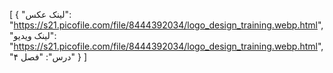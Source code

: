 [
  {
    "لینک عکس": "https://s21.picofile.com/file/8444392034/logo_design_training.webp.html",
    "لینک ویدیو": "https://s21.picofile.com/file/8444392034/logo_design_training.webp.html",
    "درس": "فصل ۴"
  }
]
